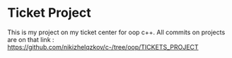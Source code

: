 # Ticket Project
 This is my project on my ticket center for oop c++. All commits on projects are on that link :  https://github.com/nikizhelqzkov/c-/tree/oop/TICKETS_PROJECT 

